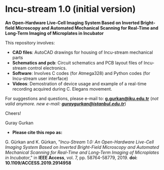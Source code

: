 # Incu-stream 1.0 (initial version)
**An Open-Hardware Live-Cell Imaging System Based on Inverted Bright-field Microscopy and Automated Mechanical Scanning for Real-Time and Long-Term Imaging of Microplates in Incubator**

This repository involves:
  - **CAD files**: AutoCAD drawings for housing of Incu-stream mechanical parts
  - **Schematics and pcb**: Circuit schematics and PCB layout files of Incu-stream control electronics.
  - **Software**: Involves C codes (for Atmega328) and Python codes (for Incu-stream user interface)
  - **Videos**: Demostration of device usage and example of a real-time recording acquired during C. Elegans movement.

For suggestions and questions, please e-mail to: **g.gurkan@iku.edu.tr** (*not valid anymore. new e-mail: **guraygurkan@istanbul.edu.tr***)

Cheers!

Guray Gurkan

* **Please cite this repo as:** 

G. Gürkan and K. Gürkan, "*Incu-Stream 1.0: An Open-Hardware Live-Cell Imaging System Based on Inverted Bright-Field Microscopy and Automated Mechanical Scanning for Real-Time and Long-Term Imaging of Microplates in Incubator*," in **IEEE Access**, vol. 7, pp. 58764-58779, 2019. **doi: 10.1109/ACCESS.2019.2914958**




  
